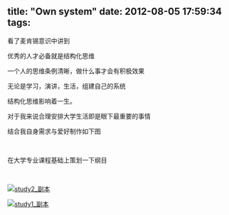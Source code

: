title: "Own system"
date: 2012-08-05 17:59:34
tags:
---

看了麦肯锡意识中讲到

优秀的人才必备就是结构化思维

一个人的思维条例清晰，做什么事才会有积极效果

无论是学习，演讲，生活，组建自己的系统

结构化思维影响着一生。

对于我来说合理安排大学生活即是眼下最重要的事情

结合我自身需求与爱好制作如下图

&nbsp;

在大学专业课程基础上策划一下纲目

&nbsp;

[](http://bluetom-wordpress.stor.sinaapp.com/uploads/2012/08/study1_副本.png)[![](http://bluetom-wordpress.stor.sinaapp.com/uploads/2012/08/study2_副本.png "study2_副本")](http://bluetom-wordpress.stor.sinaapp.com/uploads/2012/08/study2_副本.png)

[](http://bluetom-wordpress.stor.sinaapp.com/uploads/2012/08/study2_副本.png)[![](http://bluetom-wordpress.stor.sinaapp.com/uploads/2012/08/study1_副本.png "study1_副本")](http://bluetom-wordpress.stor.sinaapp.com/uploads/2012/08/study1_副本.png)
